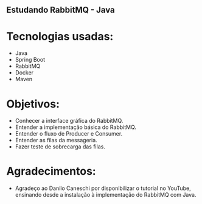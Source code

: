 ## Estudando RabbitMQ - Java

# Tecnologias usadas:

- Java
- Spring Boot
- RabbitMQ
- Docker
- Maven

# Objetivos:

- Conhecer a interface gráfica do RabbitMQ.
- Entender a implementação básica do RabbitMQ.
- Entender o fluxo de Producer e Consumer.
- Entender as filas da messageria.
- Fazer teste de sobrecarga das filas.

# Agradecimentos:

- Agradeço ao Danilo Caneschi por disponibilizar o tutorial no YouTube, ensinando desde a instalação à implementação do RabbitMQ com Java.